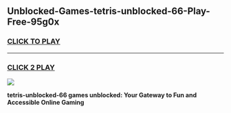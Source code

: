 
## Unblocked-Games-tetris-unblocked-66-Play-Free-95g0x
<h3>
<a href="https://premium76.site?title=tetris-unblocked-66&ref=21A">CLICK TO PLAY</a></h3>
<hr>

<h3>
<a href="https://premium76.site?title=tetris-unblocked-66&ref=21A">CLICK 2 PLAY</a>
  
</h3>

<a href="https://premium76.site?title=tetris-unblocked-66&ref=21A"><img src="https://clearcache.store/games.png"></a>


**tetris-unblocked-66 games unblocked: Your Gateway to Fun and Accessible Online Gaming**
